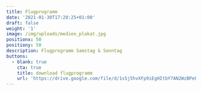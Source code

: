 ```yaml
---
title: Flugprogramm
date: '2021-01-30T17:20:25+01:00'
draft: false
weight: '1'
image: /img/uploads/medien_plakat.jpg
positionx: 50
positiony: 50
description: Flugprogramm Samstag & Sonntag
buttons:
  - blank: true
    cta: true
    title: download flugprogramm
    url: 'https://drive.google.com/file/d/1s5j5hvXFp9iEgHItbY7AN2WzBPeFVIPA/view'
---
```


